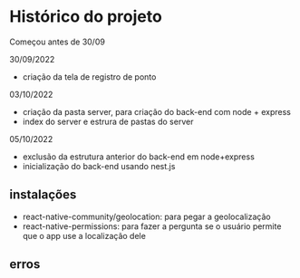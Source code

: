 # Histórico do projeto

Começou antes de 30/09

30/09/2022

- criação da tela de registro de ponto

03/10/2022

- criação da pasta server, para criação do back-end com node + express
- index do server e estrura de pastas do server

05/10/2022

- exclusão da estrutura anterior do back-end em node+express
- inicialização do back-end usando nest.js

## instalações

- react-native-community/geolocation: para pegar a geolocalização 
- react-native-permissions: para fazer a pergunta se o usuário permite que o app use a localização dele

## erros
